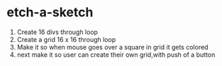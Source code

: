 # etch-a-sketch
1. Create 16 divs through loop
2. Create a grid 16 x 16 through loop
3. Make it so when mouse goes over a square in grid it gets colored
4. next make it so user can create their own grid,with push of a button